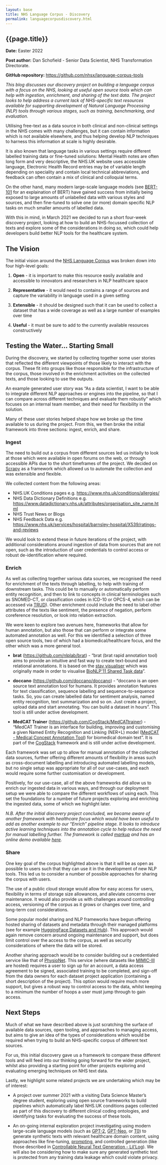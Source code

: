 ```yaml
---
layout: base
title: NHS Language Corpus - Discovery
permalink: languagecorpusdiscovery.html
---
```


<h2> {{page.title}} </h2>

**Date:** Easter 2022

**Post author:** Dan Schofield - Senior Data Scientist, NHS Transformation Directorate.

**GitHub repository:** <https://github.com/nhsx/language-corpus-tools>

*This blog discusses our discovery project on building a language corpus with a focus on the NHS, looking at useful open source tools which can help with ingestion, enrichment, and sharing of the text data.  The project looks to help address a current lack of NHS-specific text resources available for supporting development of Natural Language Processing (NLP) tools through various stages, such as training, benchmarking, and evaluation.*

Utilising free-text as a data source in both clinical and non-clinical settings in the NHS comes with many challenges, but it can contain information which is not available elsewhere, and thus helping develop NLP techniques to harness this information at scale is highly desirable.

It is also known that language tasks in various settings require different labelled training data or fine-tuned solutions: Mental Health notes are often long form and very descriptive, the NHS.UK website uses accessible language, Electronic Health Record entries may be of variable length depending on speciality and contain local technical abbreviations, and feedback can often contain a mix of clinical and colloquial terms.  

On the other hand, many modern large-scale language models (see [BERT-101](https://huggingface.co/blog/bert-101) for an explaination of BERT) have gained success from initially being exposed to large amounts of unlabelled data with various styles and sources, and then fine-tuned to solve one (or more) domain specific NLP tasks on much smaller amounts of labelled data.

With this in mind, in March 2021 we decided to run a short four-week discovery project, looking at how to build an NHS-focussed collection of texts and explore some of the considerations in doing so, which could help developers build better NLP tools for the healthcare system.

## The Vision

The initial vision around the [NHS Language Corpus](https://nhsx.github.io/nhsx-internship-projects/nhs-language-corpus/) was broken down into four high-level goals:

1. **Open** - it is important to make this resource easily available and accessible to innovators and researchers in NLP healthcare space

2. **Representative** - it would need to contains a range of sources and capture the variability in language used in a given setting

3. **Extensible** - it should be designed such that it can be used to collect a dataset that has a wide coverage as well as a large number of examples over time

4. **Useful** - it must be sure to add to the currently available resources constructively

## Testing the Water… Starting Small

During the discovery, we started by collecting together some user stories that reflected the different viewpoints of those likely to interact with the corpus.  These fit into groups like those responsible for the infrastructure of the corpus, those involved in the enrichment activities on the collected texts, and those looking to use the outputs.  

An example generated user story was “As a data scientist, I want to be able to integrate different NLP approaches or engines into the pipeline, so that I can compare across different techniques and evaluate them robustly” which focuses on an internal team member, and their need for flexibility in the solution.  

Many of these user stories helped shape how we broke up the time available to us during the project.  From this, we then broke the initial framework into three sections: ingest, enrich, and share.

### Ingest

The need to build out a corpus from different sources led us initially to look at those which were available in open forums on the web, or through accessible APIs due to the short timeframes of the project.  We decided on [Scrapy](https://scrapy.org/) as a framework which allowed us to automate the collection and was extensible and flexible.

We collected content from the following areas:
- NHS.UK Conditions pages e.g. <https://www.nhs.uk/conditions/allergies/>
- NHS Data Dictionary Definitions e.g. <https://www.datadictionary.nhs.uk/attributes/organisation_site_name.html>
- NHS Trust News or Blogs
- NHS Feedback Data e.g. <https://www.nhs.uk/services/hospital/barnsley-hospital/X539/ratings-and-reviews>

We would look to extend these in future iterations of the project, with additional considerations around ingestion of data from sources that are not open, such as the introduction of user credentials to control access or robust de-identification where required.

### Enrich

As well as collecting together various data sources, we recognised the need for enrichment of the texts through labelling, to help with training of downstream tasks.  This could be to manually or automatically perform entity recognition, and then to link to concepts in clinical terminologies such as SNOMED-CT, or classification codes in ICD-10 or OPCS-4, which can be accessed via [TRUD](https://isd.digital.nhs.uk/trud/)). Other enrichment could include the need to label other attributes of the texts like sentiment, the presence of negation, perform coreference resolution, or look into relation extraction.

We were keen to explore two avenues here, frameworks that allow for human annotation, but also those that can perform or integrate some automated annotation as well.  For this we identified a selection of three open source tools, two of which had a biomedical/healthcare focus, and the other which was a more general tool.

- **brat** (<https://github.com/nlplab/brat>) - “brat (brat rapid annotation tool) aims to provide an intuitive and fast way to create text-bound and relational annotations.  It is based on the [stav visualiser](https://github.com/nlplab/stav/) which was originally made in order to visualise [BioNLP'11 Shared Task data](https://sites.google.com/site/bionlpst/)”.

- **doccano** (<https://github.com/doccano/doccano>) - “doccano is an open source text annotation tool for humans. It provides annotation features for text classification, sequence labelling and sequence-to-sequence tasks. So, you can create labelled data for sentiment analysis, named entity recognition, text summarization and so on. Just create a project, upload data and start annotating. You can build a dataset in hours”.  This tool is still under active development.

- **MedCAT Trainer** (<https://github.com/CogStack/MedCATtrainer>) - “MedCAT Trainer is an interface for building, improving and customising a given Named Entity Recognition and Linking (NER+L) model ([MedCAT - Medical Concept Annotation Tool](https://github.com/CogStack/MedCAT)) for biomedical domain text”.  It is part of the [CogStack](https://github.com/CogStack) framework and is still under active development.

Each framework was set up to allow for manual annotation of the collected data sources, further offering different amounts of flexibility in areas such as cross-document labelling and introducing automated labelling models, but no single setup was appropriate for all of our use-cases, and each would require some further customisation or development.  

Positively, for our use-case, all of the above frameworks did allow us to enrich our ingested data in various ways, and through our deployment setup we were able to compare the different workflows of using each.  This set the foundations for a number of future projects exploring and enriching the ingested data, some of which we highlight later.

*N.B. After the initial discovery project concluded, we became aware of another framework with healthcare focus which would have been useful to add as another example to our “Enrich” pipeline stage.  It looks to introduce active learning techniques into the annotation cycle to help reduce the need for manual labelling further. The framework is called [markup](https://github.com/SwanseaUniversityMedical/markup) and has an online demo available [here](https://getmarkup.com/demo).*

### Share

One key goal of the corpus highlighted above is that it will be as open as possible to users such that they can use it in the development of new NLP tools.  This led us to consider a number of possible approaches for sharing the corpus with users.

The use of a public cloud storage would allow for easy access for users, flexibility in terms of storage size allowances, and alleviate concerns over maintenance.  It would also provide us with challenges around controlling access, versioning of the corpus as it grows or changes over time, and long-term cost considerations.

Some popular model sharing and NLP frameworks have begun offering hosted sharing of datasets and metadata through their managed platforms (see for example [HuggingFace Datasets and Hub](https://huggingface.co/docs/datasets/index)).  This approach would again remove concern around ongoing maintenance and support, but does limit control over the access to the corpus, as well as security considerations of where the data will be stored.

Another sharing approach would be to consider building out a credentialed service like that of [PhysioNet](https://physionet.org/).  This service (where datasets like [MIMIC-III](https://physionet.org/content/mimiciii/1.4/) are hosted) requires a user to sign up for an account, a data access agreement to be signed, associated training to be completed, and sign-off from the data owners for each dataset project application (containing a short description of the project).  This option would require much more support, but gives a robust way to control access to the data, whilst keeping to a minimum the number of hoops a user must jump through to gain access.

## Next Steps

Much of what we have described above is just scratching the surface of available data sources, open tooling, and approaches to managing access, but aims to give an idea of the types of considerations which would be required when trying to build an NHS-specific corpus of different text sources.

For us, this initial discovery gave us a framework to compare these different tools and will feed into our thinking going forward for the wider project, whilst also providing a starting point for other projects exploring and evaluating emerging techniques on NHS text data.

Lastly, we highlight some related projects we are undertaking which may be of interest: 

- A project over summer 2021 with a visiting Data Science Master’s degree student, exploring using open source frameworks to build pipelines which automatically label NHS.UK conditions pages collected as part of this discovery to different clinical coding ontologies, and identifying tasks for evaluating the success of these tools.

- An on-going internal exploration project investigating using modern large-scale language models (such as [GPT-2](https://openai.com/blog/better-language-models/), [GPT-Neo](https://github.com/EleutherAI/gpt-neo), or [T0](https://github.com/bigscience-workshop/t-zero)) to generate synthetic texts with relevant healthcare domain content, using approaches like fine-tuning, [prompting](https://arxiv.org/abs/2107.13586), and controlled generation (like those described in [Controllable Neural Text Generation - Lil'Log](https://lilianweng.github.io/posts/2021-01-02-controllable-text-generation/)).  We will also be considering how to make sure any generated synthetic text is protected from any training data leakage which could violate privacy.
